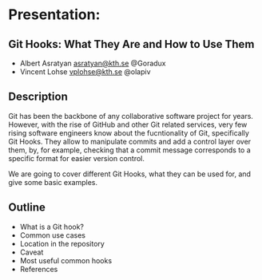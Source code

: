 # Presentation: 
## Git Hooks: What They Are and How to Use Them

 - Albert Asratyan asratyan@kth.se @Goradux
 - Vincent Lohse vplohse@kth.se @olapiv

 ## Description
Git has been the backbone of any collaborative software project for years. However, with the rise of GitHub and other Git related services, very few rising software engineers know about the fucntionality of Git, specifically Git Hooks. They allow to manipulate commits and add a control layer over them, by, for example, checking that a commit message corresponds to a specific format for easier version control.

We are going to cover different Git Hooks, what they can be used for, and give some basic examples.

## Outline

- What is a Git hook?
- Common use cases
- Location in the repository
- Caveat
- Most useful common hooks
- References